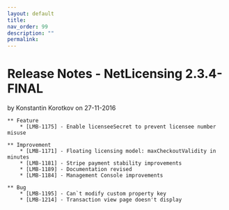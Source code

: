 ```yaml
---
layout: default
title:
nav_order: 99
description: ""
permalink:
---
```


Release Notes - NetLicensing 2.3.4-FINAL
=======================================================================

by <span class="editor"> Konstantin Korotkov</span> on 27-11-2016

    ** Feature
        * [LMB-1175] - Enable licenseeSecret to prevent licensee number misuse

    ** Improvement
        * [LMB-1171] - Floating licensing model: maxCheckoutValidity in minutes
        * [LMB-1181] - Stripe payment stability improvements
        * [LMB-1189] - Documentation revised
        * [LMB-1184] - Management Console improvements

    ** Bug
        * [LMB-1195] - Can`t modify custom property key
        * [LMB-1214] - Transaction view page doesn't display
